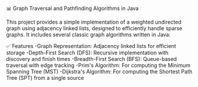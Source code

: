 📊 Graph Traversal and Pathfinding Algorithms in Java

This project provides a simple implementation of a weighted undirected graph using adjacency linked lists, designed to efficiently handle sparse graphs. It includes several classic graph algorithms written in Java:

✅ Features
  -Graph Representation: Adjacency linked lists for efficient storage
  -Depth-First Search (DFS): Recursive implementation with discovery and finish times
  -Breadth-First Search (BFS): Queue-based traversal with edge tracking
  -Prim's Algorithm: For computing the Minimum Spanning Tree (MST)
  -Dijkstra's Algorithm: For computing the Shortest Path Tree (SPT) from a single source
